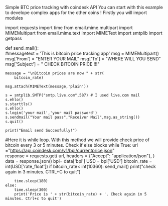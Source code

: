 Simple BTC price tracking with coindesk API
You can start with this example to develope complex apps for the other coins !
Firstly you will import modules

import requests
import time
from email.mime.multipart import  MIMEMultipart
from email.mime.text import  MIMEText
import smtplib
import getpass


def send_mail():  
    #messagetext = 'This is bitcoin price tracking app'
    msg = MIMEMultipart()
    msg['From'] = "ENTER YOUR MAIL"
    msg['To'] = "WHERE WILL YOU SEND"
    msg['Subject'] = " CHECK BITCOIN PRICE !!!"

    message = "\nBitcoin prices are now " + str(
        bitcoin_rate)

    msg.attach(MIMEText(message,'plain'))
   
    s = smtplib.SMTP("smtp.live.com",587) # I used live.com mail
    s.ehlo()
    s.starttls()
    s.ehlo()
    s.login('your mail','your mail password')
    s.sendmail("Your mail pass","Receiver Mail",msg.as_string())
    s.quit()

    print("Email send Succesfully!")


#Here it is while loop. With this method we will provide check price of bitcoin every 3 or 5 minutes. Check if else blocks
while True:
    url ="https://api.coindesk.com/v1/bpi/currentprice.json"   
    response = requests.get(
        url,
        headers = {"Accept": "application/json"},
    )
    data = response.json()
    bpi= data['bpi']
    USD = bpi['USD']
    bitcoin_rate = int(USD['rate_float'])
    if bitcoin_rate< int(10360):
        send_mail()
        print("check again in 3 minutes. CTRL+C to quit")

        time.sleep(180)
    else:
        time.sleep(300)
        print('Price is ' + str(bitcoin_rate) + '. Check again in 5 minutes. Ctrl+c to quit')
